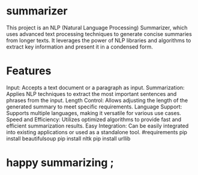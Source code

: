 # summarizer
This project is an NLP (Natural Language Processing) Summarizer, which uses advanced text processing techniques to generate concise summaries from longer texts. It leverages the power of NLP libraries and algorithms to extract key information and present it in a condensed form.

# Features
Input: Accepts a text document or a paragraph as input.
Summarization: Applies NLP techniques to extract the most important sentences and phrases from the input.
Length Control: Allows adjusting the length of the generated summary to meet specific requirements.
Language Support: Supports multiple languages, making it versatile for various use cases.
Speed and Efficiency: Utilizes optimized algorithms to provide fast and efficient summarization results.
Easy Integration: Can be easily integrated into existing applications or used as a standalone tool.
#requirements
pip install beautifulsoup
pip install nltk
pip install urllib
# happy summarizing ;
